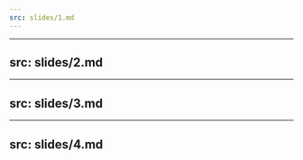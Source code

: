 ```yaml
---
src: slides/1.md
---
```

---
src: slides/2.md
---
---
src: slides/3.md
---
---
src: slides/4.md 
---